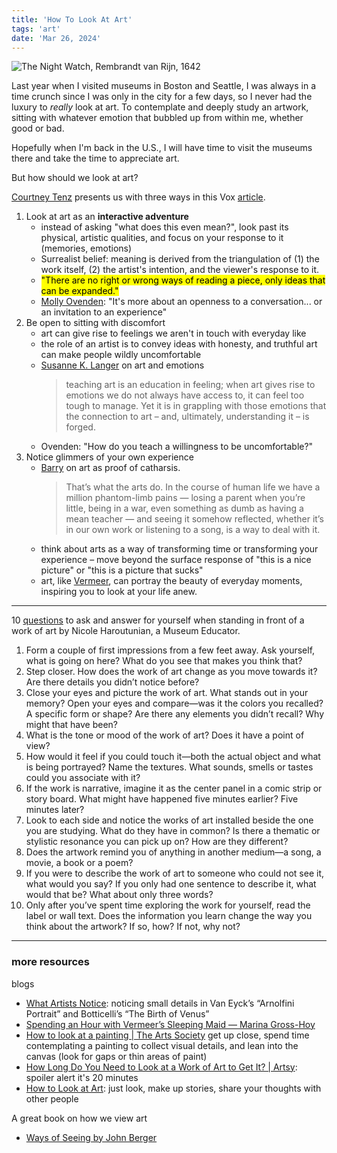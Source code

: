 ```yaml
---
title: 'How To Look At Art'
tags: 'art'
date: 'Mar 26, 2024'
---
```


![The Night Watch, Rembrandt van Rijn, 1642](/images/nightwatch.jpg)

Last year when I visited museums in Boston and Seattle, I was always in a time crunch since I was only in the city for a few days, so I never had the luxury to _really_ look at art. To contemplate and deeply study an artwork, sitting with whatever emotion that bubbled up from within me, whether good or bad.

Hopefully when I'm back in the U.S., I will have time to visit the museums there and take the time to appreciate art.

But how should we look at art?

[Courtney Tenz](https://www.vox.com/authors/courtney-tenz) presents us with three ways in this Vox [article](https://www.vox.com/even-better/24071171/how-to-look-at-art).

1. Look at art as an **interactive adventure**
   - instead of asking "what does this even mean?", look past its physical, artistic qualities, and focus on your response to it (memories, emotions)
   - Surrealist belief: meaning is derived from the triangulation of (1) the work itself, (2) the artist's intention, and the viewer's response to it.
   - <mark>"There are no right or wrong ways of reading a piece, only ideas that can be expanded."</mark>
   - [Molly Ovenden](https://mollyovenden.com/): "It's more about an openness to a conversation... or an invitation to an experience"
2. Be open to sitting with discomfort
   - art can give rise to feelings we aren't in touch with everyday like
   - the role of an artist is to convey ideas with honesty, and truthful art can make people wildly uncomfortable
   - [Susanne K. Langer](https://doi.org/10.2307/3331349) on art and emotions
     > teaching art is an education in feeling; when art gives rise to emotions we do not always have access to, it can feel too tough to manage. Yet it is in grappling with those emotions that the connection to art – and, ultimately, understanding it – is forged.
   - Ovenden: "How do you teach a willingness to be uncomfortable?"
3. Notice glimmers of your own experience
   - [Barry](https://www.theparisreview.org/blog/2010/12/01/lynda-barry-on-picture-this/) on art as proof of catharsis.
     > That’s what the arts do. In the course of human life we have a million phantom-limb pains — losing a parent when you’re little, being in a war, even something as dumb as having a mean teacher — and seeing it somehow reflected, whether it’s in our own work or listening to a song, is a way to deal with it.
   - think about arts as a way of transforming time or transforming your experience – move beyond the surface response of "this is a nice picture" or "this is a picture that sucks"
   - art, like [Vermeer](https://www.wikiart.org/en/johannes-vermeer), can portray the beauty of everyday moments, inspiring you to look at your life anew.

---

10 [questions](https://the-how-to.tumblr.com/post/29266313362/how-to-spend-time-with-a-work-of-art) to ask and answer for yourself when standing in front of a work of art by Nicole Haroutunian, a Museum Educator.

1. Form a couple of first impressions from a few feet away. Ask yourself, what is going on here? What do you see that makes you think that?
2. Step closer. How does the work of art change as you move towards it? Are there details you didn’t notice before?
3. Close your eyes and picture the work of art. What stands out in your memory? Open your eyes and compare—was it the colors you recalled? A specific form or shape? Are there any elements you didn’t recall? Why might that have been?
4. What is the tone or mood of the work of art? Does it have a point of view?
5. How would it feel if you could touch it—both the actual object and what is being portrayed? Name the textures. What sounds, smells or tastes could you associate with it?
6. If the work is narrative, imagine it as the center panel in a comic strip or story board. What might have happened five minutes earlier? Five minutes later?
7. Look to each side and notice the works of art installed beside the one you are studying. What do they have in common? Is there a thematic or stylistic resonance you can pick up on? How are they different?
8. Does the artwork remind you of anything in another medium—a song, a movie, a book or a poem?
9. If you were to describe the work of art to someone who could not see it, what would you say? If you only had one sentence to describe it, what would that be? What about only three words?
10. Only after you’ve spent time exploring the work for yourself, read the label or wall text. Does the information you learn change the way you think about the artwork? If so, how? If not, why not?

---

### more resources

blogs

- [What Artists Notice](https://stopa.io/post/294): noticing small details in Van Eyck’s “Arnolfini Portrait” and Botticelli’s “The Birth of Venus”
- [Spending an Hour with Vermeer’s Sleeping Maid — Marina Gross-Hoy](https://www.marinagrosshoy.com/blog/sleeping-maid)
- [How to look at a painting | The Arts Society](https://theartssociety.org/arts-news-features/how-look-painting) get up close, spend time contemplating a painting to collect visual details, and lean into the canvas (look for gaps or thin areas of paint)
- [How Long Do You Need to Look at a Work of Art to Get It? | Artsy](https://www.artsy.net/article/artsy-editorial-long-work-art-it): spoiler alert it's 20 minutes
- [How to Look at Art](https://jumpmag.co.uk/look-at-art/): just look, make up stories, share your thoughts with other people

A great book on how we view art

- [Ways of Seeing by John Berger](https://www.ways-of-seeing.com/)

